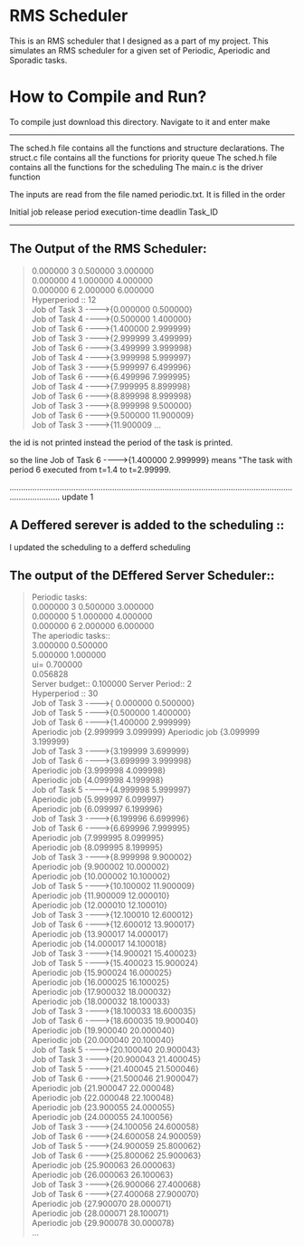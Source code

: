 # RMS Scheduler

This is an RMS scheduler that I designed as a part of my project. This simulates an RMS scheduler
for a given set of Periodic, Aperiodic and Sporadic tasks.

# How to Compile and Run?

To compile just download this directory. Navigate to it and enter make



*****************************************************************************************
The sched.h file contains all the functions and structure declarations.
The struct.c file contains all the functions for priority queue
The sched.h file contains all the functions for the scheduling
The main.c is the driver function

The inputs are read from the file named periodic.txt. It is filled in the order

Initial job release  period  execution-time deadlin Task_ID

*****************************************************************************************
## The Output of the RMS Scheduler:

>0.000000 3 0.500000 3.000000<br />
>0.000000 4 1.000000 4.000000<br />
>0.000000 6 2.000000 6.000000<br />
>Hyperperiod :: 12<br />
>Job of Task 3 ---->{0.000000  0.500000}<br />
>Job of Task 4 ---->{0.500000  1.400000}<br />
>Job of Task 6 ---->{1.400000  2.999999}<br />
>Job of Task 3 ---->{2.999999  3.499999}<br />
>Job of Task 6 ---->{3.499999  3.999998}<br />
>Job of Task 4 ---->{3.999998  5.999997}<br />
>Job of Task 3 ---->{5.999997  6.499996}<br />
>Job of Task 6 ---->{6.499996  7.999995}<br />
>Job of Task 4 ---->{7.999995  8.899998}<br />
>Job of Task 6 ---->{8.899998  8.999998}<br />
>Job of Task 3 ---->{8.999998  9.500000}<br />
>Job of Task 6 ---->{9.500000  11.900009}<br />
>Job of Task 3 ---->{11.900009 ...<br />

the id is not printed instead the period of the task is printed.

so the line Job of Task 6 ---->{1.400000  2.999999} means "The task with period 6 executed from t=1.4 to t=2.99999.


..................................................................................................................................................
update 1

## A Deffered serever is added to the scheduling ::<br />

I updated the scheduling to a defferd scheduling

## The output of the DEffered Server Scheduler::<br />

>Periodic tasks:<br />
>0.000000 3 0.500000 3.000000<br />
>0.000000 5 1.000000 4.000000<br />
>0.000000 6 2.000000 6.000000<br />
>The aperiodic tasks::<br />
>3.000000 0.500000<br />
>5.000000 1.000000<br />
>ui= 0.700000<br />
>0.056828<br />
>Server budget:: 0.100000 Server Period:: 2<br />
>Hyperperiod :: 30<br />
>Job of Task 3 ---->{ 0.000000  0.500000}<br />
>Job of Task 5 ---->{0.500000  1.400000}<br />
>Job of Task 6 ---->{1.400000 2.999999}<br />
>Aperiodic job {2.999999 3.099999}
>Aperiodic job {3.099999 3.199999}<br />
>Job of Task 3 ---->{3.199999  3.699999}<br />
>Job of Task 6 ---->{3.699999 3.999998}<br />
>Aperiodic job {3.999998 4.099998}<br />
>Aperiodic job {4.099998 4.199998}<br />
>Job of Task 5 ---->{4.999998 5.999997}<br />
>Aperiodic job {5.999997 6.099997}<br />
>Aperiodic job {6.099997 6.199996}<br />
>Job of Task 3 ---->{6.199996  6.699996}<br />
>Job of Task 6 ---->{6.699996 7.999995}<br />
>Aperiodic job {7.999995 8.099995}<br />
>Aperiodic job {8.099995 8.199995}<br />
>Job of Task 3 ---->{8.999998 9.900002}<br />
>Aperiodic job {9.900002 10.000002}<br />
>Aperiodic job {10.000002 10.100002}<br />
>Job of Task 5 ---->{10.100002 11.900009}<br />
>Aperiodic job {11.900009 12.000010}<br />
>Aperiodic job {12.000010 12.100010}<br />
>Job of Task 3 ---->{12.100010  12.600012}<br />
>Job of Task 6 ---->{12.600012 13.900017}<br />
>Aperiodic job {13.900017 14.000017}<br />
>Aperiodic job {14.000017 14.100018}<br />
>Job of Task 3 ---->{14.900021  15.400023}<br />
>Job of Task 5 ---->{15.400023 15.900024}<br />
>Aperiodic job {15.900024 16.000025}<br />
>Aperiodic job {16.000025 16.100025}<br />
>Aperiodic job {17.900032 18.000032}<br />
>Aperiodic job {18.000032 18.100033}<br />
>Job of Task 3 ---->{18.100033  18.600035}<br />
>Job of Task 6 ---->{18.600035 19.900040}<br />
>Aperiodic job {19.900040 20.000040}<br />
>Aperiodic job {20.000040 20.100040}<br />
>Job of Task 5 ---->{20.100040  20.900043}<br />
>Job of Task 3 ---->{20.900043  21.400045}<br />
>Job of Task 5 ---->{21.400045  21.500046}<br />
>Job of Task 6 ---->{21.500046 21.900047}<br />
>Aperiodic job {21.900047 22.000048}<br />
>Aperiodic job {22.000048 22.100048}<br />
>Aperiodic job {23.900055 24.000055}<br />
>Aperiodic job {24.000055 24.100056}<br />
>Job of Task 3 ---->{24.100056  24.600058}<br />
>Job of Task 6 ---->{24.600058  24.900059}<br />
>Job of Task 5 ---->{24.900059  25.800062}<br />
>Job of Task 6 ---->{25.800062 25.900063}<br />
>Aperiodic job {25.900063 26.000063}<br />
>Aperiodic job {26.000063 26.100063}<br />
>Job of Task 3 ---->{26.900066  27.400068}<br />
>Job of Task 6 ---->{27.400068 27.900070}<br />
>Aperiodic job {27.900070 28.000071}<br />
>Aperiodic job {28.000071 28.100071}<br />
>Aperiodic job {29.900078 30.000078}<br />
...

